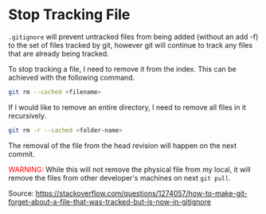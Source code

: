 # Stop Tracking File

`.gitignore` will prevent untracked files from being added (without an add -f) to the set of files tracked by git, however git will continue to track any files that are already being tracked.

To stop tracking a file, I need to remove it from the index. This can be achieved with the following command.

```sh
git rm --cached <filename>
```

If I would like to remove an entire directory, I need to remove all files in it recursively.

```sh
git rm -r --cached <folder-name>
```

The removal of the file from the head revision will happen on the next commit.

<span style="color: red;">WARNING:</span> While this will not remove the physical file from my local, it will remove the files from other developer's machines on next `git pull`.

Source: <https://stackoverflow.com/questions/1274057/how-to-make-git-forget-about-a-file-that-was-tracked-but-is-now-in-gitignore>
